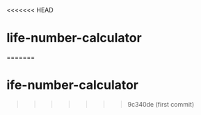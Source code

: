<<<<<<< HEAD
# life-number-calculator
=======
# ife-number-calculator
>>>>>>> 9c340de (first commit)
